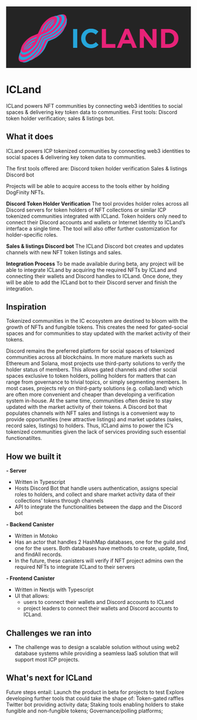 ![icland-logo](icland-logo.png)

# ICLand

ICLand powers NFT communities by connecting web3 identities to social spaces &amp; delivering key token data to communities. First tools: Discord token holder verification; sales &amp; listings bot.

## What it does

ICLand powers ICP tokenized communities by connecting web3 identities to social spaces & delivering key token data to communities.

The first tools offered are:
Discord token holder verification
Sales & listings Discord bot

Projects will be able to acquire access to the tools either by holding DogFinity NFTs.

**Discord Token Holder Verification**
The tool provides holder roles across all Discord servers for token holders of NFT collections or similar ICP tokenized communities integrated with ICLand. Token holders only need to connect their Discord accounts and wallets or Internet Identity to ICLand’s interface a single time. The tool will also offer further customization for holder-specific roles.

**Sales & listings Discord bot**
The ICLand Discord bot creates and updates channels with new NFT token listings and sales.

**Integration Process**
To be made available during beta, any project will be able to integrate ICLand by acquiring the required NFTs by ICLand and connecting their wallets and Discord handles to ICLand. Once done, they will be able to add the ICLand bot to their Discord server and finish the integration.

## Inspiration

Tokenized communities in the IC ecosystem are destined to bloom with the growth of NFTs and fungible tokens. This creates the need for gated-social spaces and for communities to stay updated with the market activity of their tokens.

Discord remains the preferred platform for social spaces of tokenized communities across all blockchains. In more mature markets such as Ethereum and Solana, most projects use third-party solutions to verify the holder status of members. This allows gated channels and other social spaces exclusive to token holders, polling holders for matters that can range from governance to trivial topics, or simply segmenting members. In most cases, projects rely on third-party solutions (e.g. collab.land) which are often more convenient and cheaper than developing a verification system in-house.
At the same time, communities often desire to stay updated with the market activity of their tokens. A Discord bot that populates channels with NFT sales and listings is a convenient way to provide opportunities (new attractive listings) and market updates (sales, record sales, listings) to holders.
Thus, ICLand aims to power the IC’s tokenized communities given the lack of services providing such essential functionatiltes.

## How we built it

**- Server**

- Written in Typescript
- Hosts Discord Bot that handle users authentication, assigns special roles to holders, and collect and share market activity data of their collections’ tokens through channels
- API to integrate the functionalities between the dapp and the Discord bot

**- Backend Canister**

- Written in Motoko
- Has an actor that handles 2 HashMap databases, one for the guild and one for the users. Both databases have methods to create, update, find, and findAll records.
- In the future, these canisters will verify if NFT project admins own the required NFTs to integrate ICLand to their servers

**- Frontend Canister**

- Written in Nextjs with Typescript
- UI that allows:
  - users to connect their wallets and Discord accounts to ICLand
  - project leaders to connect their wallets and Discord accounts to ICLand.

## Challenges we ran into

- The challenge was to design a scalable solution without using web2 database systems while providing a seamless IaaS solution that will support most ICP projects.

## What's next for ICLand

Future steps entail:
Launch the product in beta for projects to test
Explore developing further tools that could take the shape of:
Token-gated raffles
Twitter bot providing activity data;
Staking tools enabling holders to stake fungible and non-fungible tokens;
Governance/polling platforms;
